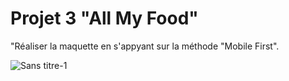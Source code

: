 # Projet 3 "All My Food"

"Réaliser la maquette en s'appyant sur la méthode "Mobile First".


![Sans titre-1](https://user-images.githubusercontent.com/74962114/130975980-795336c6-5096-43bb-88e1-b3512c5c976a.png)



